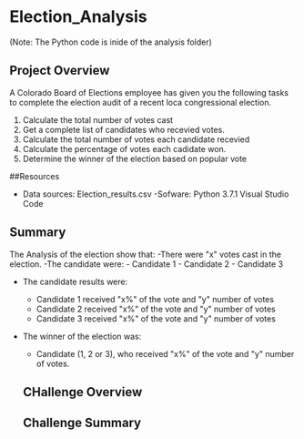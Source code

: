 # Election_Analysis 
(Note: The Python code is inide of the analysis folder)

## Project Overview
A Colorado Board of Elections employee has given you the following tasks to complete the election audit of a recent loca congressional election.

1. Calculate the total number of votes cast
2. Get a complete list of candidates who recevied votes.
3. Calculate the total number of votes each candidate recevied
4. Calculate the percentage of votes each cadidate won.
5. Determine the winner of the election based on popular vote

##Resources
- Data sources: Election_results.csv
-Sofware: Python 3.7.1 Visual Studio Code

## Summary
The Analysis of the election show that:
-There were "x" votes cast in the election. 
-The candidate were:
    - Candidate 1
    - Candidate 2
    - Candidate 3
 - The candidate results were:
    - Candidate 1 received "x%" of the vote and "y" number of votes
    - Candidate 2 received "x%" of the vote and "y" number of votes
    - Candidate 3 received "x%" of the vote and "y" number of votes
    
 - The winner of the election was:
    - Candidate (1, 2 or 3), who received "x%" of the vote and "y" number of votes. 
    ## CHallenge Overview
    
    
    ## Challenge Summary
    

